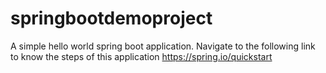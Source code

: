# springbootdemoproject
A simple hello world spring boot application.
Navigate to the following link to know the steps of this application
https://spring.io/quickstart
